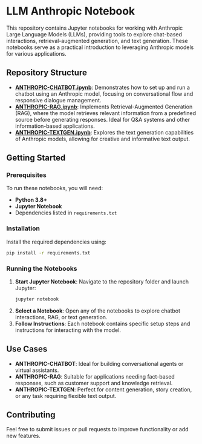 # LLM Anthropic Notebook

This repository contains Jupyter notebooks for working with Anthropic Large Language Models (LLMs), providing tools to explore chat-based interactions, retrieval-augmented generation, and text generation. These notebooks serve as a practical introduction to leveraging Anthropic models for various applications.

## Repository Structure

- **[ANTHROPIC-CHATBOT.ipynb](https://github.com/simonpierreboucher/llm_anthropic_notebook/blob/main/ANTHROPIC-CHATBOT.ipynb)**: Demonstrates how to set up and run a chatbot using an Anthropic model, focusing on conversational flow and responsive dialogue management.
- **[ANTHROPIC-RAG.ipynb](https://github.com/simonpierreboucher/llm_anthropic_notebook/blob/main/ANTHROPIC-RAG.ipynb)**: Implements Retrieval-Augmented Generation (RAG), where the model retrieves relevant information from a predefined source before generating responses. Ideal for Q&A systems and other information-based applications.
- **[ANTHROPIC-TEXTGEN.ipynb](https://github.com/simonpierreboucher/llm_anthropic_notebook/blob/main/ANTHROPIC-TEXTGEN.ipynb)**: Explores the text generation capabilities of Anthropic models, allowing for creative and informative text output.

## Getting Started

### Prerequisites

To run these notebooks, you will need:
- **Python 3.8+**
- **Jupyter Notebook**
- Dependencies listed in `requirements.txt`

### Installation

Install the required dependencies using:

```bash
pip install -r requirements.txt
```

### Running the Notebooks

1. **Start Jupyter Notebook**: Navigate to the repository folder and launch Jupyter:
   ```bash
   jupyter notebook
   ```
2. **Select a Notebook**: Open any of the notebooks to explore chatbot interactions, RAG, or text generation.
3. **Follow Instructions**: Each notebook contains specific setup steps and instructions for interacting with the model.

## Use Cases

- **ANTHROPIC-CHATBOT**: Ideal for building conversational agents or virtual assistants.
- **ANTHROPIC-RAG**: Suitable for applications needing fact-based responses, such as customer support and knowledge retrieval.
- **ANTHROPIC-TEXTGEN**: Perfect for content generation, story creation, or any task requiring flexible text output.

## Contributing

Feel free to submit issues or pull requests to improve functionality or add new features.

